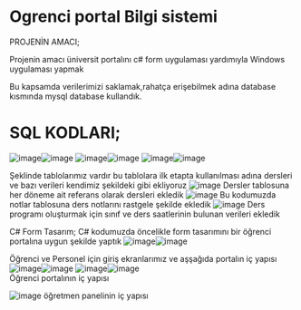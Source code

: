 # Ogrenci portal Bilgi sistemi

PROJENİN AMACI;

Projenin amacı üniversit portalını c# form uygulaması yardımıyla Windows uygulaması yapmak

Bu kapsamda verilerimizi saklamak,rahatça erişebilmek adına database kısmında mysql database kullandık.


# SQL KODLARI;

![image](https://github.com/Kemalgnl/Ogrenci_portal_Bilgi_sistemi/assets/86780970/356844d0-f7c1-45a7-9766-cc22ae75d0b0)![image](https://github.com/Kemalgnl/Ogrenci_portal_Bilgi_sistemi/assets/86780970/0fc4d46b-0587-44d6-a974-e50a0feee7ae)
![image](https://github.com/Kemalgnl/Ogrenci_portal_Bilgi_sistemi/assets/86780970/8aea9a65-1417-4c88-b2ce-1f1dde9175c1)![image](https://github.com/Kemalgnl/Ogrenci_portal_Bilgi_sistemi/assets/86780970/59e3f33e-e485-4095-84ea-b6bcd0fdb36f)
![image](https://github.com/Kemalgnl/Ogrenci_portal_Bilgi_sistemi/assets/86780970/6a3338f9-d0f4-40ac-9b75-27acb5db90ae)![image](https://github.com/Kemalgnl/Ogrenci_portal_Bilgi_sistemi/assets/86780970/204cf589-3a4e-4471-af44-e5f8d03e24c1)

Şeklinde tablolarımız vardır bu tablolara ilk etapta kullanılması adına dersleri ve bazı verileri kendimiz şekildeki gibi ekliyoruz 
![image](https://github.com/Kemalgnl/Ogrenci_portal_Bilgi_sistemi/assets/86780970/6b9a50a7-361c-440a-933a-71c0a42087af)
Dersler tablosuna her döneme ait referans olarak dersleri  ekledik
![image](https://github.com/Kemalgnl/Ogrenci_portal_Bilgi_sistemi/assets/86780970/d7dd581e-79f4-4fc0-a24a-a39d3cccf536)
Bu kodumuzda notlar tablosuna ders notlarını rastgele şekilde ekledik
![image](https://github.com/Kemalgnl/Ogrenci_portal_Bilgi_sistemi/assets/86780970/cf4f424a-b5dc-4ba9-bb3b-27a7bd7a0df4)
Ders programı oluşturmak için sınıf ve ders saatlerinin bulunan verileri ekledik


C# Form Tasarım;
C# kodumuzda öncelikle form tasarımını bir öğrenci portalına uygun şekilde yaptık
![image](https://github.com/Kemalgnl/Ogrenci_portal_Bilgi_sistemi/assets/86780970/021a7eec-1785-4287-8959-6b883ea9ff7b)![image](https://github.com/Kemalgnl/Ogrenci_portal_Bilgi_sistemi/assets/86780970/b6e8dd2f-36bc-42e3-877a-b93a47eb99f7)

Öğrenci ve Personel için giriş ekranlarımız ve aşşağıda portalın iç yapısı
![image](https://github.com/Kemalgnl/Ogrenci_portal_Bilgi_sistemi/assets/86780970/5d998977-03f2-4f29-bd07-cdd714d08526)![image](https://github.com/Kemalgnl/Ogrenci_portal_Bilgi_sistemi/assets/86780970/e87239ab-cb5a-47fa-9a28-993430309130)
![image](https://github.com/Kemalgnl/Ogrenci_portal_Bilgi_sistemi/assets/86780970/6cec103d-760b-4048-9c51-ebe166a3d322)![image](https://github.com/Kemalgnl/Ogrenci_portal_Bilgi_sistemi/assets/86780970/6463a44d-3612-4aec-bc9c-fd609c5ab9c3)  
Öğrenci portalının iç yapısı 


![image](https://github.com/Kemalgnl/Ogrenci_portal_Bilgi_sistemi/assets/86780970/b83719cb-395f-4e54-b9c1-201a9f11e404)
öğretmen panelinin iç yapısı
